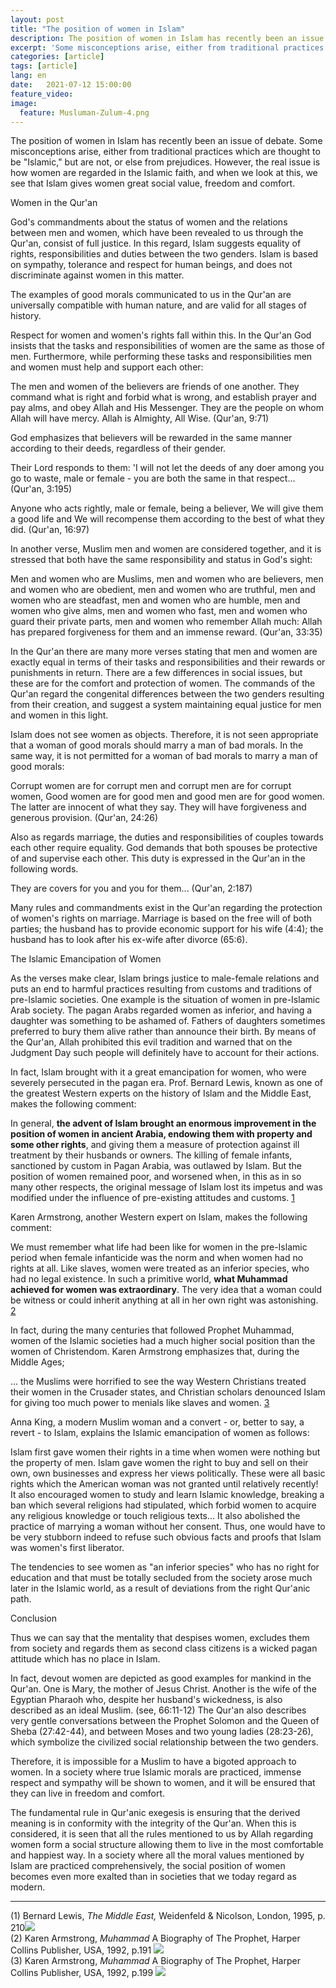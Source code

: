 ```yaml
---
layout: post
title: "The position of women in Islam"
description: The position of women in Islam has recently been an issue of debate.
excerpt: 'Some misconceptions arise, either from traditional practices which are thought to be "Islamic," but are not, or else from prejudices.'
categories: [article]
tags: [article]
lang: en
date:   2021-07-12 15:00:00
feature_video: 
image:
  feature: Musluman-Zulum-4.png
---
```


  
  

The position of women in Islam has recently been an issue of debate. Some misconceptions arise, either from traditional practices which are thought to be "Islamic," but are not, or else from prejudices. However, the real issue is how women are regarded in the Islamic faith, and when we look at this, we see that Islam gives women great social value, freedom and comfort.

Women in the Qur'an

God's commandments about the status of women and the relations between men and women, which have been revealed to us through the Qur'an, consist of full justice. In this regard, Islam suggests equality of rights, responsibilities and duties between the two genders. Islam is based on sympathy, tolerance and respect for human beings, and does not discriminate against women in this matter.

The examples of good morals communicated to us in the Qur'an are universally compatible with human nature, and are valid for all stages of history.

Respect for women and women's rights fall within this. In the Qur'an God insists that the tasks and responsibilities of women are the same as those of men. Furthermore, while performing these tasks and responsibilities men and women must help and support each other:

The men and women of the believers are friends of one another. They command what is right and forbid what is wrong, and establish prayer and pay alms, and obey Allah and His Messenger. They are the people on whom Allah will have mercy. Allah is Almighty, All Wise. (Qur'an, 9:71)

God emphasizes that believers will be rewarded in the same manner according to their deeds, regardless of their gender.

Their Lord responds to them: 'I will not let the deeds of any doer among you go to waste, male or female - you are both the same in that respect... (Qur'an, 3:195)

Anyone who acts rightly, male or female, being a believer, We will give them a good life and We will recompense them according to the best of what they did. (Qur'an, 16:97)

In another verse, Muslim men and women are considered together, and it is stressed that both have the same responsibility and status in God's sight:

Men and women who are Muslims, men and women who are believers, men and women who are obedient, men and women who are truthful, men and women who are steadfast, men and women who are humble, men and women who give alms, men and women who fast, men and women who guard their private parts, men and women who remember Allah much: Allah has prepared forgiveness for them and an immense reward. (Qur'an, 33:35)

In the Qur'an there are many more verses stating that men and women are exactly equal in terms of their tasks and responsibilities and their rewards or punishments in return. There are a few differences in social issues, but these are for the comfort and protection of women. The commands of the Qur'an regard the congenital differences between the two genders resulting from their creation, and suggest a system maintaining equal justice for men and women in this light.

Islam does not see women as objects. Therefore, it is not seen appropriate that a woman of good morals should marry a man of bad morals. In the same way, it is not permitted for a woman of bad morals to marry a man of good morals:

Corrupt women are for corrupt men and corrupt men are for corrupt women, Good women are for good men and good men are for good women. The latter are innocent of what they say. They will have forgiveness and generous provision. (Qur'an, 24:26)

Also as regards marriage, the duties and responsibilities of couples towards each other require equality. God demands that both spouses be protective of and supervise each other. This duty is expressed in the Qur'an in the following words.

They are covers for you and you for them... (Qur'an, 2:187)

Many rules and commandments exist in the Qur'an regarding the protection of women's rights on marriage. Marriage is based on the free will of both parties; the husband has to provide economic support for his wife (4:4); the husband has to look after his ex-wife after divorce (65:6).

The Islamic Emancipation of Women

As the verses make clear, Islam brings justice to male-female relations and puts an end to harmful practices resulting from customs and traditions of pre-Islamic societies. One example is the situation of women in pre-Islamic Arab society. The pagan Arabs regarded women as inferior, and having a daughter was something to be ashamed of. Fathers of daughters sometimes preferred to bury them alive rather than announce their birth. By means of the Qur'an, Allah prohibited this evil tradition and warned that on the Judgment Day such people will definitely have to account for their actions.

In fact, Islam brought with it a great emancipation for women, who were severely persecuted in the pagan era. Prof. Bernard Lewis, known as one of the greatest Western experts on the history of Islam and the Middle East, makes the following comment:

In general, **the advent of Islam brought an enormous improvement in the position of women in ancient Arabia, endowing them with property and some other rights**, and giving them a measure of protection against ill treatment by their husbands or owners. The killing of female infants, sanctioned by custom in Pagan Arabia, was outlawed by Islam. But the position of women remained poor, and worsened when, in this as in so many other respects, the original message of Islam lost its impetus and was modified under the influence of pre-existing attitudes and customs. [1](#aa)

Karen Armstrong, another Western expert on Islam, makes the following comment:

We must remember what life had been like for women in the pre-Islamic period when female infanticide was the norm and when women had no rights at all. Like slaves, women were treated as an inferior species, who had no legal existence. In such a primitive world, **what Muhammad achieved for women was extraordinary**. The very idea that a woman could be witness or could inherit anything at all in her own right was astonishing. [2](#aa)

In fact, during the many centuries that followed Prophet Muhammad, women of the Islamic societies had a much higher social position than the women of Christendom. Karen Armstrong emphasizes that, during the Middle Ages;

... the Muslims were horrified to see the way Western Christians treated their women in the Crusader states, and Christian scholars denounced Islam for giving too much power to menials like slaves and women. [3](#aa)

Anna King, a modern Muslim woman and a convert - or, better to say, a revert - to Islam, explains the Islamic emancipation of women as follows:

Islam first gave women their rights in a time when women were nothing but the property of men. Islam gave women the right to buy and sell on their own, own businesses and express her views politically. These were all basic rights which the American woman was not granted until relatively recently! It also encouraged women to study and learn Islamic knowledge, breaking a ban which several religions had stipulated, which forbid women to acquire any religious knowledge or touch religious texts... It also abolished the practice of marrying a woman without her consent. Thus, one would have to be very stubborn indeed to refuse such obvious facts and proofs that Islam was women's first liberator.

The tendencies to see women as "an inferior species" who has no right for education and that must be totally secluded from the society arose much later in the Islamic world, as a result of deviations from the right Qur'anic path.

Conclusion

Thus we can say that the mentality that despises women, excludes them from society and regards them as second class citizens is a wicked pagan attitude which has no place in Islam.

In fact, devout women are depicted as good examples for mankind in the Qur'an. One is Mary, the mother of Jesus Christ. Another is the wife of the Egyptian Pharaoh who, despite her husband's wickedness, is also described as an ideal Muslim. (see, 66:11-12) The Qur'an also describes very gentle conversations between the Prophet Solomon and the Queen of Sheba (27:42-44), and between Moses and two young ladies (28:23-26), which symbolize the civilized social relationship between the two genders.

Therefore, it is impossible for a Muslim to have a bigoted approach to women. In a society where true Islamic morals are practiced, immense respect and sympathy will be shown to women, and it will be ensured that they can live in freedom and comfort.

The fundamental rule in Qur'anic exegesis is ensuring that the derived meaning is in conformity with the integrity of the Qur'an. When this is considered, it is seen that all the rules mentioned to us by Allah regarding women form a social structure allowing them to live in the most comfortable and happiest way. In a society where all the moral values mentioned by Islam are practiced comprehensively, the social position of women becomes even more exalted than in societies that we today regard as modern.

* * *

(1) Bernard Lewis, _The Middle East,_ Weidenfeld & Nicolson, London, 1995, p. 210[![](imageshas/uparrow.gif)](#1)  
(2) Karen Armstrong, _Muhammad_ A Biography of The Prophet, Harper Collins Publisher, USA, 1992, p.191 [![](imageshas/uparrow.gif)](#2)  
(3) Karen Armstrong, _Muhammad_ A Biography of The Prophet, Harper Collins Publisher, USA, 1992, p.199 [![](imageshas/uparrow.gif)](#3)
